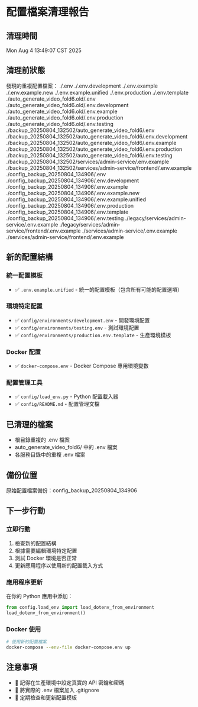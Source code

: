 # 配置檔案清理報告

## 清理時間
Mon Aug  4 13:49:07 CST 2025

## 清理前狀態
發現的重複配置檔案：
./.env
./.env.development
./.env.example
./.env.example.new
./.env.example.unified
./.env.production
./.env.template
./auto_generate_video_fold6.old/.env
./auto_generate_video_fold6.old/.env.development
./auto_generate_video_fold6.old/.env.example
./auto_generate_video_fold6.old/.env.production
./auto_generate_video_fold6.old/.env.testing
./backup_20250804_132502/auto_generate_video_fold6/.env
./backup_20250804_132502/auto_generate_video_fold6/.env.development
./backup_20250804_132502/auto_generate_video_fold6/.env.example
./backup_20250804_132502/auto_generate_video_fold6/.env.production
./backup_20250804_132502/auto_generate_video_fold6/.env.testing
./backup_20250804_132502/services/admin-service/.env.example
./backup_20250804_132502/services/admin-service/frontend/.env.example
./config_backup_20250804_134906/.env
./config_backup_20250804_134906/.env.development
./config_backup_20250804_134906/.env.example
./config_backup_20250804_134906/.env.example.new
./config_backup_20250804_134906/.env.example.unified
./config_backup_20250804_134906/.env.production
./config_backup_20250804_134906/.env.template
./config_backup_20250804_134906/.env.testing
./legacy/services/admin-service/.env.example
./legacy/services/admin-service/frontend/.env.example
./services/admin-service/.env.example
./services/admin-service/frontend/.env.example

## 新的配置結構

### 統一配置模板
- ✅ `.env.example.unified` - 統一的配置模板（包含所有可能的配置選項）

### 環境特定配置
- ✅ `config/environments/development.env` - 開發環境配置
- ✅ `config/environments/testing.env` - 測試環境配置  
- ✅ `config/environments/production.env.template` - 生產環境模板

### Docker 配置
- ✅ `docker-compose.env` - Docker Compose 專用環境變數

### 配置管理工具
- ✅ `config/load_env.py` - Python 配置載入器
- ✅ `config/README.md` - 配置管理文檔

## 已清理的檔案
- 根目錄重複的 .env 檔案
- auto_generate_video_fold6/ 中的 .env 檔案
- 各服務目錄中的重複 .env 檔案

## 備份位置
原始配置檔案備份：config_backup_20250804_134906

## 下一步行動

### 立即行動
1. 檢查新的配置結構
2. 根據需要編輯環境特定配置
3. 測試 Docker 環境是否正常
4. 更新應用程序以使用新的配置載入方式

### 應用程序更新
在你的 Python 應用中添加：
```python
from config.load_env import load_dotenv_from_environment
load_dotenv_from_environment()
```

### Docker 使用
```bash
# 使用新的配置檔案
docker-compose --env-file docker-compose.env up
```

## 注意事項
- 🔐 記得在生產環境中設定真實的 API 密鑰和密碼
- 📝 將實際的 .env 檔案加入 .gitignore
- 🔄 定期檢查和更新配置模板
